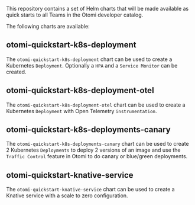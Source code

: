 This repository contains a set of Helm charts that will be made available as quick starts to all Teams in the Otomi developer catalog.

The following charts are available:

## otomi-quickstart-k8s-deployment

The `otomi-quickstart-k8s-deployment` chart can be used to create a Kubernetes `Deployment`. Optionally a `HPA` and a `Service Monitor` can be created.

## otomi-quickstart-k8s-deployment-otel

The `otomi-quickstart-k8s-deployment-otel` chart can be used to create a Kubernetes `Deployment` with Open Telemetry `instrumentation`.

## otomi-quickstart-k8s-deployments-canary

The `otomi-quickstart-k8s-deployments-canary` chart can be used to create 2 Kubernetes `Deployments` to deploy 2 versions of an image and use the `Traffic Control` feature in Otomi to do canary or blue/green deployments.

## otomi-quickstart-knative-service

The `otomi-quickstart-knative-service` chart can be used to create a Knative service with a scale to zero configuration.

